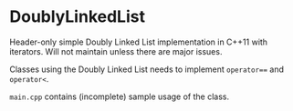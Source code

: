 # DoublyLinkedList
Header-only simple Doubly Linked List implementation in C++11 with iterators. Will not maintain unless there are major issues.

Classes using the Doubly Linked List needs to implement `operator==` and `operator<`.

`main.cpp` contains (incomplete) sample usage of the class.
